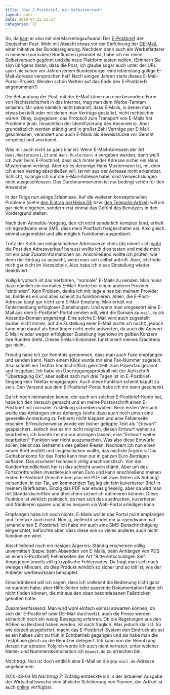 ```yaml
---
title: "Der E-Postbrief, ein Selbstversuch"
layout: post
date: 2010-07-25 23:57
categories: IT
---
```


So, da
[kam](http://www.heise.de/ix/meldung/Deutsche-Post-steigt-in-E-Mail-Geschaeft-ein-1037580.html)
er also mit viel Marketingaufwand: Der
[E-Postbrief](http://www.epost.de) der Deutschen Post. Wohl mit Absicht
etwas vor der Einführung der
[DE-Mail](http://www.heise.de/newsticker/meldung/Rechtssichere-Buerger-E-Post-De-Mail-Besonderheiten-und-Fallstricke-1037231.html),
einer Initiative der Bundesregierung. Nachdem dann auch ein
Werbeflatterer in meinem (normalen) Briefkasten gelandet ist, habe ich
mir einen Selbstversuch gegönnt und die neue Plattform testen wollen.
(Erinnern Sie sich übrigens daran, dass die Post, ich glaube sogar auch
unter der URL `epost.de` schon vor Jahren jedem Bundesbürger eine
lebenslang gültige E-Mail-Adresse versprochen hat? Nach einigen Jahren
starb dieses E-Mail-Portal-Projekt. Werden schon Wetten auf das Ende des
E-Postbriefs angenommen?)

Die Behauptung der Post, mit der E-Mail käme nun eine besondere Form von
Rechtssicherheit in das Internet, mag man dem Werbe-Tamtam anlasten. Mir
wäre nämlich nicht bekannt, dass E-Mails, in denen man etwas bestellt
oder mit denen man Verträge gestaltet, nicht rechtsicher wären. Okay,
zugegeben, das Protokoll zum Transport von E-Mails hat Probleme (insb.
hinsichtlich der Identifizierung des Absenders). Aber grundsätzlich
werden ständig und in großer Zahl Verträge per E-Mail geschlossen,
verändert und auch E-Mails als Beweisstücke vor Gericht vorgelegt und
anerkannt.

Was mir auch nicht so ganz klar ist: Wenn E-Mail-Adressen der Art
`Hans.Mustermann1.23` und `Hans.Mustermann.4` vergeben werden, dann weiß
ich zwar beim E-Postbrief, dass sich hinter jeder Adresse sicher ein
Hans Mustermann verbirgt. Aber ob es derjenige Hans Mustermann ist, mit
dem ich einen Vertrag abschließen will, ist mir aus der Adresse nicht
erkennbar. Schlicht, solange ich nur die E-Mail-Adresse habe, sind
Verwechslungen nicht ausgeschlossen. Das Durchnummerieren ist nur
bedingt schön für den Anwender.

In der Folge nun einige Erlebnisse. Auf die weiteren konzeptionellen
Probleme (siehe [den Eintrag bei Heise.DE](http://www.heise.de/newsticker/meldung/Kritik-am-E-Postbrief-waechst-1044814.html)
bzw. [den Telepolis-Artikel](http://www.heise.de/tp/blogs/8/148074))
will ich gar nicht eingehen, sondern erst einmal das Gefühl des
Benutzers in den Vordergrund stellen:

Nach dem Anmelde-Vorgang, den ich nicht sonderlich komplex fand, erhielt
ich irgendwann eine SMS, dass mein Postfach freigeschaltet sei. Also
gleich einmal angemeldet und alle möglich Funktionen ausprobiert.

Trotz der Kritik am vielgescholtene Adressverzeichnis (da nimmt sich
[wohl](http://gutjahr.biz/blog/2010/07/die-gelbe-gefahr/) die Post den
Adressverkauf heraus) wollte ich dies testen und melde mich mit ein paar
Zusatzinformationen an. Anschließend wollte ich prüfen, wie denn der
Eintrag so aussieht, wenn man sich selbst aufruft. Aber, ich finde mich
gar nicht im Verzeichnis. Also habe ich diese Einstellung wieder
deaktiviert.

Völlig kryptisch ist das Verfahren, "normale" E-Mails zu senden. Man
muss dazu nämlich ein normales E-Mail-Konto bei einem anderen Provider
"einbinden". Kein Problem, denke ich mir, lege eines bei meinem Provider
an, binde es ein und alles scheint zu funktionieren. Allein, die
E-Post-Adresse taugt gar nicht zum E-Mail-Empfang. Man erhält nur
Fehlermeldung erfolgloser Zustellungen. Und wenn man umgekehrt eine
E-Mail aus dem E-Postbrief-Portal senden will, wird die Domain
`dp-mail.de` als Absende-Domain angehängt. Eine solche E-Mail wird auch
zugestellt (wobei nicht immer, auf die Zustellung einer E-Mail warte ich
nocht), jedoch kann man darauf als Empfänger nicht mehr antworten, da
auch die Antwort-E-Mail wieder wegen erfolgloser Zustellung irgendwo im
gelben Konzern ihre Runden dreht. Dieses E-Mail-Einbinden funktioniert
meines Erachtens gar nicht.

Freudig habe ich zur Kenntnis genommen, dass man auch Faxe empfangen und
senden kann. Nach einem Klick wurde mir eine Fax-Nummer zugeteilt. Also
schnell ein Testfax handschriftlich gekritzelt, zum Papierfax gerannt
und losgefaxt. Ich habe ein Übertragungsprotokoll mit der Aufrschrift
"Übertragung Ok", aber selbst nach nun drei Tagen ist im
E-Postbrief-Eingang kein Telefax eingegangen. Auch diese Funktion
scheint kaputt zu sein. Den Versand aus dem E-Postbrief-Portal habe ich
mir dann geschenkt.

Da ich noch niemanden kenne, der auch ein solches E-Postbrief-Konto hat,
habe ich den Versuch gemacht und an meine Postanschrift einen
E-Postbrief mit normaler Zustellung schreiben wollen. Beim ersten
Versuch wollte das Anhängen eines Anhangs (siehe dazu auch noch unten
eine generelle Anmerkung zu Fehlern) nicht klappen und eine Fehlerseite
erschien. Erfreulicherweise wurde der bisher getippte Text als "Entwurf"
gespeichert. Jedoch war es mir nicht möglich, diesen Entwurf weiter zu
bearbeiten, ich konnte ihn mir nur anzeigen lassen, eine "Entwurf weiter
bearbeiten"-Funktion war nicht auszumachen. Was also diese Entwürfe
sollen, bleibt das Geheimnis des gelben Riesen. Nachdem ich nun einen
neuen Brief erstellt und losgeschicken wollte, das nächste Ärgernis: Das
Guthabenkonto für das Porto kann man nur in ganzen Euro-Beträgen
aufladen. Das erscheint technisch völlig anachronistisch. Von der
Kundenfreundlichkeit her ist das schlicht unverschämt. Aber um des
Fortschritts willen investiere ich einen Euro und kann anschließend
meinen ersten E-Postbrief (Anschreiben plus ein PDF mit zwei Seiten als
Anhang) versenden. In der Tat, am kommenden Tag lag ein fein
kuvertierter Brief in meinem Briefkasten. Einzig das PDF war etwas
grieselig, aber da wird man mit Standardschriften und ähnlichem
sicherlich optimieren können. Diese Funktion ist wirklich praktisch, da
man sich das ausdrucken, kuvertieren und frankieren sparen und alles
bequem via Web-Portal erledigen kann.

Empfangen habe ich noch nichts: E-Mails wollte das Portal nicht
empfangen und Telefaxe auch nicht. Nun ja, vielleicht sendet mir ja
irgendwann mal jemand einen E-Postbrief. Ich habe mir auch eine
SMS-Benachrichtigung eingerichtet, befürchte aber, dass diese wie so
vieles anderes auch nicht funktioniern wird.

Abschließend noch ein riesiges Ärgernis: Ständig erscheinen völlig
unvermittelt (bspw. beim Absenden von E-Mails, beim Anhängen von PDS an
einen E-Postbrief) Fehlerseiten der Art "Bitte entschuldigen Sie".
Angegeben jeweils völlig kryptische Fehlercodes. Da fragt man sich nach
wenigen Minuten, ob dies Produkt wirklich so sicher und so toll ist, wie
der Anbieter werbewirksam behauptet.

Einschränkend will ich sagen, dass ich vielleicht die Bedienung nicht
ganz verstanden habe; aber Hilfe-Seiten oder passende Dokumentation habe
ich nicht finden können, die mir aus den oben beschriebenen Fallstricken
geholfen hätte.

Zusammenfassend: Man wird wohl einfach einmal abwarten können, ob sich
der E-Postbrief oder DE-Mail durchsetzt; auch die Preise werden
sicherlich noch ein wenig Bewegung erfahren. Ob die Regelungen aus den
AGBen so Bestand haben werden, ist auch fraglich. Was jedoch klar ist:
So wie derzeit ausgeliefert, macht das E-Postbrief-System den Eindruck
als sei es ein halbes Jahr zu früh in Echtbetrieb gegangen und als habe
man die Testphase gleich an die Benutzer delegiert. Ich kann von der
Benutzung derzeit nur abraten. Folglich werde ich auch nicht verraten,
unter welcher Name- und Nummernkombination ich `@epost.de` zu erreichen
bin.

*Nachtrag:* Nun ist doch endlich eine E-Mail an die
`@dp-mail.de`-Adresse angekommen.

2010-08-04 Mi *Nachtrag 2:* Zufällig entdeckte ich in der aktuellen
Ausgabe der Wirtschaftswoche eine ähnliche Schilderung von Pannen, der
Artikel ist auch
[online](http://www.wiwo.de/unternehmen-maerkte/post-verpatzt-start-des-e-briefs-436971/)
verfügbar.


